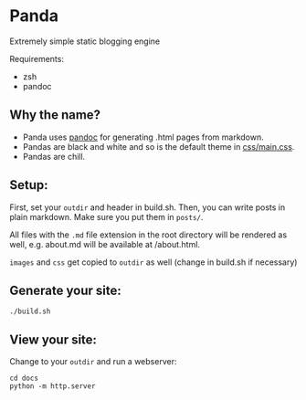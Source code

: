 # Panda

Extremely simple static blogging engine

Requirements:

* zsh
* pandoc

## Why the name?

* Panda uses [pandoc](https://github.com/pandoc) for generating .html pages from markdown.
* Pandas are black and white and so is the default theme in [css/main.css](css/main.css).
* Pandas are chill.

## Setup:

First, set your `outdir` and header in build.sh. Then, you can write posts in plain markdown. Make sure you put them in `posts/`.

All files with the `.md` file extension in the root directory will be rendered as well, e.g. about.md will be available at /about.html.

`images` and `css` get copied to `outdir` as well (change in build.sh if necessary)

## Generate your site:
    
    ./build.sh

## View your site:

Change to your `outdir` and run a webserver:

    cd docs
    python -m http.server

